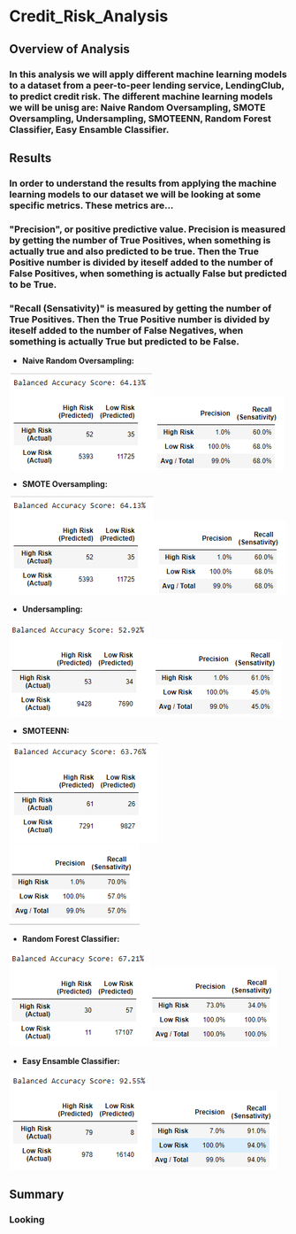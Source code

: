 # Credit_Risk_Analysis
## Overview of Analysis

### In this analysis we will apply different machine learning models to a dataset from a peer-to-peer lending service, LendingClub, to predict credit risk. The different machine learning models we will be unisg are: Naive Random Oversampling, SMOTE Oversampling, Undersampling, SMOTEENN, Random Forest Classifier, Easy Ensamble Classifier.

## Results

### In order to understand the results from applying the machine learning models to our dataset we will be looking at some specific metrics. These metrics are...
### "Precision", or positive predictive value. Precision is measured by getting the number of True Positives, when something is actually true and also predicted to be true. Then the True Positive number is divided by iteself added to the number of False Positives, when something is actually False but predicted to be True. 
### "Recall (Sensativity)" is measured by getting the number of True Positives. Then the True Positive number is divided by iteself added to the number of False Negatives, when something is actually True but predicted to be False.

 - **Naive Random Oversampling:**

![Conf Mtrx](NRO_cm.png)![Imbl Rprt](NRO_cri.png)

 - **SMOTE Oversampling:**

![Conf Mtrx](SMOTE_cm.PNG)![Imbl Rprt](SMOTE_cri.PNG)

 - **Undersampling:**

![Conf Mtrx](US_cm.png)![Imbl Rprt](US_cri.png)

 - **SMOTEENN:**

![Conf Mtrx](SMOTEEN_cm.png)![Imbl Rprt](SMOTEEN_cri.png)

 - **Random Forest Classifier:**

![Conf Mtrx](RFC_cm.PNG)![Imbl Rprt](RFC_cri.PNG)

 - **Easy Ensamble Classifier:**

![Conf Mtrx](EEC_cm.png)![Imbl Rprt](EEC_cri.png)

## Summary

### Looking 
